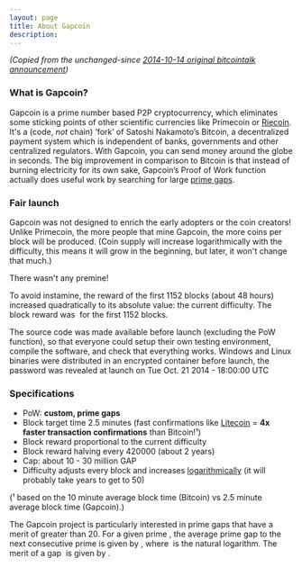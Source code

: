 ```yaml
---
layout: page
title: About Gapcoin
description:
---
```


*(Copied from the unchanged-since [2014-10-14 original bitcointalk announcement](https://bitcointalk.org/index.php?topic=822498.0))*

<h3 class="ui small teal header">What is Gapcoin?</h3>

Gapcoin is a prime number based P2P cryptocurrency, which eliminates some sticking points of other scientific currencies like Primecoin or [Riecoin](https://riecoin.dev/). It's a (code, *not* chain) ‘fork’ of Satoshi Nakamoto’s Bitcoin, a decentralized payment system which is independent of banks, governments and other centralized regulators. With Gapcoin, you can send money around the globe in seconds. The big improvement in comparison to Bitcoin is that instead of burning electricity for its own sake, Gapcoin’s Proof of Work function actually does useful work by searching for large [prime gaps](https://en.wikipedia.org/wiki/Prime_gap).


<h3 class="ui small teal header">Fair launch</h3>

Gapcoin was not designed to enrich the early adopters or the coin creators! Unlike Primecoin, the more people that mine Gapcoin, the more coins per block will be produced. (Coin supply will increase logarithmically with the difficulty, this means it will grow in the beginning, but later, it won't change that much.)

There wasn't any premine!

To avoid instamine, the reward of the first 1152 blocks (about 48 hours) increased quadratically to its absolute value: the current difficulty. The block reward was <math>1/1152^2 * blockheight^2 * difficulty</math> for the first 1152 blocks.

The source code was made available before launch (excluding the PoW function), so that everyone could setup their own testing environment, compile the software, and check that everything works. Windows and Linux binaries were distributed in an encrypted container before launch, the password was revealed at launch on Tue Oct. 21 2014 - 18:00:00 UTC

<h3 class="ui small teal header">Specifications</h3>

- PoW: **custom, prime gaps**
- Block target time 2.5 minutes (fast confirmations like [Litecoin](https://litecoin.org) = **4x faster transaction confirmations** than Bitcoin!¹)
- Block reward proportional to the current difficulty
- Block reward halving every 420000 (about 2 years)
- Cap: about 10 - 30 million GAP
- Difficulty adjusts every block and increases [logarithmically](https://en.wikipedia.org/wiki/Logarithmic_spiral) (it will probably take years to get to 50)

(¹ based on the 10 minute average block time (Bitcoin) vs 2.5 minute average block time (Gapcoin).)

The Gapcoin project is particularly interested in prime gaps that have a merit of greater than 20. For a given prime <math>p</math>, the average prime gap to the next consecutive prime is given by <math>ln(p)</math>, where <math>ln</math> is the natural logarithm. The merit of a gap <math>g</math> is given by <math>g/ln(p)</math>.

